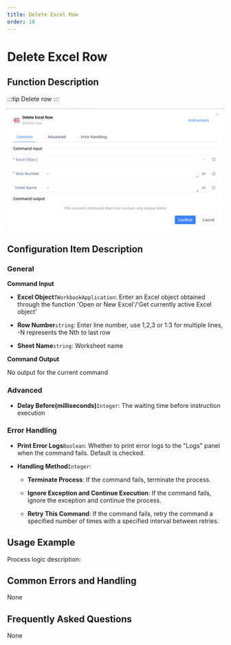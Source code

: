 ```yaml
---
title: Delete Excel Row
order: 10
---
```


# Delete Excel Row

## Function Description

:::tip 
Delete row
:::

![Delete Excel Row](../../../../assets/Delete%20Excel%20Row_command.png)

## Configuration Item Description

### General

**Command Input**

- **Excel Object**`TWorkbookApplication`: Enter an Excel object obtained through the function 'Open or New Excel'/'Get currently active Excel object'

- **Row Number**`string`: Enter line number, use 1,2,3 or 1:3 for multiple lines, -N represents the Nth to last row

- **Sheet Name**`string`: Worksheet name


**Command Output**

No output for the current command

### Advanced

- **Delay Before(milliseconds)**`Integer`: The waiting time before instruction execution

### Error Handling

- **Print Error Logs**`Boolean`: Whether to print error logs to the "Logs" panel when the command fails. Default is checked. 

- **Handling Method**`Integer`:

    - **Terminate Process**: If the command fails, terminate the process.

    - **Ignore Exception and Continue Execution**: If the command fails, ignore the exception and continue the process.

    - **Retry This Command**: If the command fails, retry the command a specified number of times with a specified interval between retries.

## Usage Example

Process logic description:

## Common Errors and Handling

None

## Frequently Asked Questions

None


